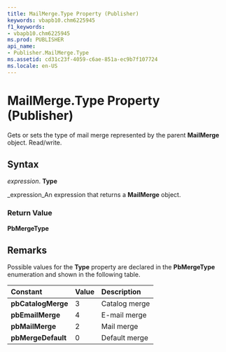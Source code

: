 ```yaml
---
title: MailMerge.Type Property (Publisher)
keywords: vbapb10.chm6225945
f1_keywords:
- vbapb10.chm6225945
ms.prod: PUBLISHER
api_name:
- Publisher.MailMerge.Type
ms.assetid: cd31c23f-4059-c6ae-851a-ec9b7f107724
ms.locale: en-US
---
```



# MailMerge.Type Property (Publisher)

Gets or sets the type of mail merge represented by the parent  **MailMerge** object. Read/write.


## Syntax

 _expression_. **Type**

 _expression_An expression that returns a  **MailMerge** object.


### Return Value

 **PbMergeType**


## Remarks

Possible values for the  **Type** property are declared in the **PbMergeType** enumeration and shown in the following table.



|**Constant**|**Value**|**Description**|
|:-----|:-----|:-----|
| **pbCatalogMerge**|3|Catalog merge|
| **pbEmailMerge**|4|E-mail merge|
| **pbMailMerge**|2|Mail merge|
| **pbMergeDefault**|0|Default merge|

